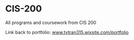 # CIS-200
All programs and coursework from CIS 200

Link back to portfolio: www.tvtran315.wixsite.com/portfolio

